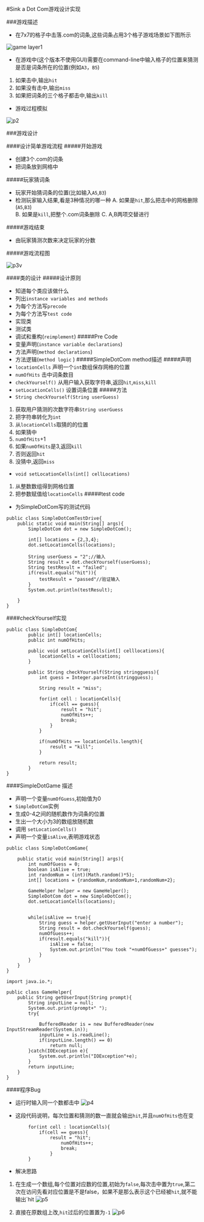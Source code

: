 #Sink a Dot Com游戏设计实现

###游戏描述

- 在7x7的格子中击落.com的词条,这些词条占用3个格子游戏场景如下图所示

![game layer1](https://raw.githubusercontent.com/fantasyming/Sink-a-Dot-Com/master/image/1.PNG)

- 在游戏中(这个版本不使用GUI)需要在command-line中输入格子的位置来猜测是否是词条所在的位置(例如`A3`，`B5`)
1. 如果击中,输出`hit`
2. 如果没有击中,输出`miss`
3. 如果把词条的三个格子都击中,输出`kill`

- 游戏过程模拟

![p2](https://raw.githubusercontent.com/fantasyming/Sink-a-Dot-Com/master/image/2.PNG)

###游戏设计

####设计简单游戏流程
#####开始游戏
- 创建3个.com的词条
- 把词条放到网格中

#####玩家猜词条
- 玩家开始猜词条的位置(比如输入`A5`,`B3`) 
- 检测玩家输入结果,看是3种情况的哪一种
   A.  如果是`hit`,那么把击中的网格删除 (`A5`,`B3`)  
   B. 如果是`kill`,把整个.com词条删除
   C. A,B两项交替进行
   
#####游戏结束
- 由玩家猜测次数来决定玩家的分数

#####游戏流程图

![p3v](https://raw.githubusercontent.com/fantasyming/Sink-a-Dot-Com/master/image/3.PNG) 
 
####类的设计
#####设计原则
- 知道每个类应该做什么
- 列出`instance variables and methods`
- 为每个方法写`precode`
- 为每个方法写`test code`
- 实现类
- 测试类
- 调试和重构(`reimplement`)
#####Pre Code
- 变量声明(`instance variable declarations`)
- 方法声明(`method declarations`)
- 方法逻辑(`method logic` )
#####SimpleDotCom method描述
#####声明
- `locationCells`
  声明一个`int`数组保存网格的位置
- `numOfHits`
  击中词条数目
- `checkYourself()`
  从用户输入获取字符串,返回`hit`,`miss`,`kill`
- `setLocationCells()`
  设置词条位置
#####方法
- `String checkYourself(String userGuess)`
1. 获取用户猜测的次数字符串`String userGuess`
2. 把字符串转化为`int`
3.  从`locationCells`取猜的的位置
4.  如果猜中
5.  `numOfHits`+1
6.  如果`numOfHits`是3,返回`kill`
7.  否则返回`hit`
8.  没猜中,返回`miss`
- `void setLocationCells(int[] cellLocations)`
1. 从整数数组得到网格位置
2. 把参数赋值给`locationCells`
#####test code
- 为SimpleDotCom写的测试代码
```
public class SimpleDotComTestDrive{
	public static void main(String[] args){
		SimpleDotCom dot = new SimpleDotCom();

		int[] locations = {2,3,4};
		dot.setLocationCells(locations);

		String userGuess = "2";//输入
		String result = dot.checkYourself(userGuess);
		String testResult = "failed";
		if(result.equals("hit")){
			testResult = "passed"//验证输入
		}
		System.out.println(testResult);

	}
}
```

####checkYourself实现
```
public class SimpleDotCom{
		public int[] locationCells;
		public int numOfHits;

		public void setLocationCells(int[] celllocations){
			locationCells = celllocations;
		} 

		public String checkYourself(String stringguess){
			int guess = Integer.parseInt(stringguess);

			String result = "miss";

			for(int cell : locationCells){
				if(cell == guess){
					result = "hit";
					numOfHits++;
					break;
				}
			}

			if(numOfHits == locationCells.length){
				result = "kill";
			}

			return result;
		}
}
```
####SimpleDotGame 描述
- 声明一个变量`numOfGuess`,初始值为0
- `SimpleDotCom`实例
- 生成0-4之间的随机数作为词条的位置
- 生出一个大小为3的数组放随机数
- 调用	`setLocationCells()`
- 声明一个变量`isAlive`,表明游戏状态

```
public class SimpleDotComGame{

	public static void main(String[] args){
		int numOfGuess = 0;
		boolean isAlive = true;
		int randomNum = (int)(Math.random()*5);
		int[] locations = {randomNum,randomNum+1,randomNum+2};

		GameHelper helper = new GameHelper();
		SimpleDotCom dot = new SimpleDotCom();
		dot.setLocationCells(locations);
		

		while(isAlive == true){
			String guess = helper.getUserInput("enter a number");
			String result = dot.checkYourself(guess);
			numOfGuess++;
			if(result.equals("kill")){
				isAlive = false;
				System.out.println("You took "+numOfGuess+" guesses");
			}
		}
	}
}
```

```
import java.io.*;

public class GameHelper{
	public String getUserInput(String prompt){
		String inputLine = null;
		System.out.print(prompt+" ");
		try{

			BufferedReader is = new BufferedReader(new InputStreamReader(System.in));
			inputLine = is.readLine();
			if(inputLine.length() == 0)
				return null;
		}catch(IOException e){
			System.out.println("IOException"+e);
		}
		return inputLine;
	}
}
```
####程序Bug
- 运行时输入同一个数都击中
![p4](https://raw.githubusercontent.com/fantasyming/Sink-a-Dot-Com/master/image/4.PNG) 

- 这段代码说明，每次位置和猜测的数一直就会输出`hit`,并且`numOfHits`也在变

```
        for(int cell : locationCells){
			if(cell == guess){
				result = "hit";
					numOfHits++;
					break;
				}
		}
```
- 解决思路
1. 在生成一个数组,每个位置对应数的位置,初始为`false`,每次击中置为`true`,第二次在访问先看对应位置是不是false，如果不是那么表示这个已经被`hit`,就不能输出`hit
![p5](https://raw.githubusercontent.com/fantasyming/Sink-a-Dot-Com/master/image/5.PNG) 

2. 直接在原数组上改,`hit`过后的位置置为`-1`
![p6](https://raw.githubusercontent.com/fantasyming/Sink-a-Dot-Com/master/image/7.PNG) 